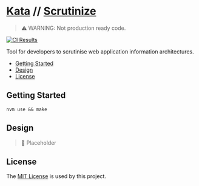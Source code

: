 # [Kata](https://github.com/dbtedman/kata) // [Scrutinize](https://github.com/dbtedman/kata-scrutinize)

> ⚠️ WARNING: Not production ready code.

[![CI Results](https://github.com/dbtedman/kata-scrutinize/workflows/ci/badge.svg)](https://github.com/dbtedman/kata-scrutinize/actions?workflow=ci)

Tool for developers to scrutinise web application information architectures.

-   [Getting Started](#getting-started)
-   [Design](#design)
-   [License](#license)

## Getting Started

```shell
nvm use && make
```

## Design

> 🚧 Placeholder

## License

The [MIT License](./LICENSE.md) is used by this project.
